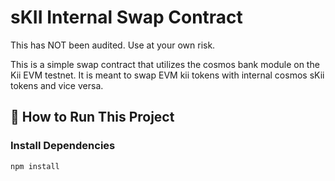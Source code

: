 # sKII Internal Swap Contract

This has NOT been audited.  Use at your own risk.

This is a simple swap contract that utilizes the cosmos bank module on the Kii EVM testnet.  It is meant to swap EVM kii tokens with internal cosmos sKii tokens and vice versa.

## 🚀 How to Run This Project

### Install Dependencies
```bash
npm install
